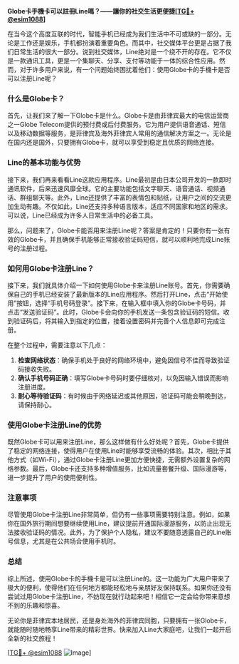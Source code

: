 **Globe卡手機卡可以註冊Line嗎？——讓你的社交生活更便捷[[TG💪+ @esim1088](https://t.me/s/esim1088)]**

在当今这个高度互联的时代，智能手机已经成为我们生活中不可或缺的一部分。无论是工作还是娱乐，手机都扮演着重要角色。而其中，社交媒体平台更是占据了我们日常生活的很大一部分。说到社交媒体，Line绝对是一个绕不开的存在。它不仅是一款通讯工具，更是一个集聊天、分享、支付等功能于一体的综合性应用。然而，对于许多用户来说，有一个问题始终困扰着他们：使用Globe卡的手機卡是否可以注册Line呢？

### 什么是Globe卡？

首先，让我们来了解一下Globe卡是什么。Globe卡是由菲律宾最大的电信运营商之一Globe Telecom提供的预付费或后付费服务。它为用户提供语音通话、短信以及移动数据等服务，是菲律宾及海外菲律宾人常用的通信解决方案之一。无论是在国内还是国外，只要拥有Globe卡，就可以享受到稳定且优质的网络连接。

### Line的基本功能与优势

接下来，我们再来看看Line这款应用程序。Line最初是由日本公司开发的一款即时通讯软件，后来迅速风靡全球。它的主要功能包括文字聊天、语音通话、视频通话、群组聊天等。此外，Line还提供了丰富的表情包和贴纸，让用户之间的交流更加生动有趣。不仅如此，Line还支持多种语言版本，适应不同国家和地区的需求。可以说，Line已经成为许多人日常生活中的必备工具。

那么，问题来了，Globe卡能否用来注册Line呢？答案是肯定的！只要你有一张有效的Globe卡，并且确保手机能够正常接收验证码短信，就可以顺利地完成Line账号的注册过程。

### 如何用Globe卡注册Line？

接下来，我们就具体介绍一下如何使用Globe卡来注册Line账号。首先，你需要确保自己的手机已经安装了最新版本的Line应用程序。然后打开Line，点击“开始使用”按钮，选择“手机号码登录”。接下来，在输入框中填入你的Globe卡号码，并点击“发送验证码”。此时，Globe卡会向你的手机发送一条包含验证码的短信。收到验证码后，将其输入到指定的位置，接着设置密码并完善个人信息即可完成注册。

在整个过程中，需要注意以下几点：

1. **检查网络状态**：确保手机处于良好的网络环境中，避免因信号不佳而导致验证码接收失败。
2. **确认手机号码正确**：填写Globe卡号码时要仔细核对，以免因输入错误而影响注册进度。
3. **耐心等待验证码**：有时候由于网络延迟或其他原因，验证码可能会稍晚到达，请保持耐心。

### 使用Globe卡注册Line的优势

既然Globe卡可以用来注册Line，那么这样做有什么好处呢？首先，Globe卡提供了稳定的网络连接，使得用户在使用Line时能够享受流畅的体验。其次，相比于其他方式（如Wi-Fi），通过Globe卡注册Line更加方便快捷，无需额外设置复杂的网络参数。最后，Globe卡还支持多种增值服务，比如流量套餐升级、国际漫游等，进一步提升了用户的使用便利性。

### 注意事项

尽管使用Globe卡注册Line非常简单，但仍有一些事项需要特别注意。例如，如果你在国外旅行期间想要继续使用Line，建议提前开通国际漫游服务，以防止出现无法接收验证码的情况。此外，为了保护个人隐私，建议不要随意透露自己的Line账号信息，尤其是在公共场合使用手机时。

### 总结

综上所述，使用Globe卡的手機卡是可以注册Line的。这一功能为广大用户带来了极大的便利，使得他们在任何地方都能轻松地与亲朋好友保持联系。如果你还没有尝试过用Globe卡注册Line，不妨现在就行动起来吧！相信它一定会给你带来意想不到的乐趣和惊喜。

无论你是菲律宾本地居民，还是身处海外的菲律宾同胞，只要拥有一张Globe卡，就能随时随地畅享Line带来的精彩世界。快来加入Line大家庭吧，让我们一起开启全新的社交旅程！

[[TG💪+ @esim1088](https://t.me/s/esim1088) ![Image](https://i.postimg.cc/4NQfJmqS/Snipaste-2025-05-13-00-14-12.png)]